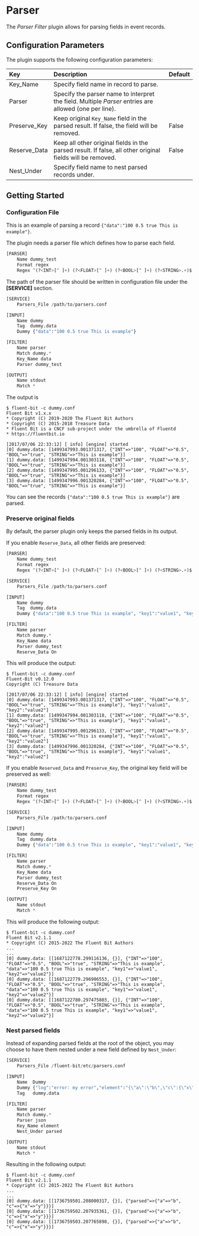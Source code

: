 # Parser

The _Parser Filter_ plugin allows for parsing fields in event records.

## Configuration Parameters

The plugin supports the following configuration parameters:

| Key | Description | Default |
| :--- | :--- | :--- |
| Key\_Name | Specify field name in record to parse. |  |
| Parser | Specify the parser name to interpret the field. Multiple _Parser_ entries are allowed \(one per line\). |  |
| Preserve\_Key | Keep original `Key_Name` field in the parsed result. If false, the field will be removed. | False |
| Reserve\_Data | Keep all other original fields in the parsed result. If false, all other original fields will be removed. | False |
| Nest\_Under | Specify field name to nest parsed records under. |  |

## Getting Started

### Configuration File

This is an example of parsing a record `{"data":"100 0.5 true This is example"}`.

The plugin needs a parser file which defines how to parse each field.

```python
[PARSER]
    Name dummy_test
    Format regex
    Regex ^(?<INT>[^ ]+) (?<FLOAT>[^ ]+) (?<BOOL>[^ ]+) (?<STRING>.+)$
```

The path of the parser file should be written in configuration file under the **\[SERVICE\]** section.

```python
[SERVICE]
    Parsers_File /path/to/parsers.conf

[INPUT]
    Name dummy
    Tag  dummy.data
    Dummy {"data":"100 0.5 true This is example"}

[FILTER]
    Name parser
    Match dummy.*
    Key_Name data
    Parser dummy_test

[OUTPUT]
    Name stdout
    Match *
```

The output is

```text
$ fluent-bit -c dummy.conf
Fluent Bit v1.x.x
* Copyright (C) 2019-2020 The Fluent Bit Authors
* Copyright (C) 2015-2018 Treasure Data
* Fluent Bit is a CNCF sub-project under the umbrella of Fluentd
* https://fluentbit.io

[2017/07/06 22:33:12] [ info] [engine] started
[0] dummy.data: [1499347993.001371317, {"INT"=>"100", "FLOAT"=>"0.5", "BOOL"=>"true", "STRING"=>"This is example"}]
[1] dummy.data: [1499347994.001303118, {"INT"=>"100", "FLOAT"=>"0.5", "BOOL"=>"true", "STRING"=>"This is example"}]
[2] dummy.data: [1499347995.001296133, {"INT"=>"100", "FLOAT"=>"0.5", "BOOL"=>"true", "STRING"=>"This is example"}]
[3] dummy.data: [1499347996.001320284, {"INT"=>"100", "FLOAT"=>"0.5", "BOOL"=>"true", "STRING"=>"This is example"}]
```

You can see the records `{"data":"100 0.5 true This is example"}` are parsed.

### Preserve original fields

By default, the parser plugin only keeps the parsed fields in its output.

If you enable `Reserve_Data`, all other fields are preserved:

```python
[PARSER]
    Name dummy_test
    Format regex
    Regex ^(?<INT>[^ ]+) (?<FLOAT>[^ ]+) (?<BOOL>[^ ]+) (?<STRING>.+)$
```

```python
[SERVICE]
    Parsers_File /path/to/parsers.conf

[INPUT]
    Name dummy
    Tag  dummy.data
    Dummy {"data":"100 0.5 true This is example", "key1":"value1", "key2":"value2"}

[FILTER]
    Name parser
    Match dummy.*
    Key_Name data
    Parser dummy_test
    Reserve_Data On
```

This will produce the output:

```text
$ fluent-bit -c dummy.conf
Fluent-Bit v0.12.0
Copyright (C) Treasure Data

[2017/07/06 22:33:12] [ info] [engine] started
[0] dummy.data: [1499347993.001371317, {"INT"=>"100", "FLOAT"=>"0.5", "BOOL"=>"true", "STRING"=>"This is example"}, "key1":"value1", "key2":"value2"]
[1] dummy.data: [1499347994.001303118, {"INT"=>"100", "FLOAT"=>"0.5", "BOOL"=>"true", "STRING"=>"This is example"}, "key1":"value1", "key2":"value2"]
[2] dummy.data: [1499347995.001296133, {"INT"=>"100", "FLOAT"=>"0.5", "BOOL"=>"true", "STRING"=>"This is example"}, "key1":"value1", "key2":"value2"]
[3] dummy.data: [1499347996.001320284, {"INT"=>"100", "FLOAT"=>"0.5", "BOOL"=>"true", "STRING"=>"This is example"}, "key1":"value1", "key2":"value2"]
```

If you enable `Reserved_Data` and `Preserve_Key`, the original key field will be preserved as well:

```python
[PARSER]
    Name dummy_test
    Format regex
    Regex ^(?<INT>[^ ]+) (?<FLOAT>[^ ]+) (?<BOOL>[^ ]+) (?<STRING>.+)$
```

```python
[SERVICE]
    Parsers_File /path/to/parsers.conf

[INPUT]
    Name dummy
    Tag  dummy.data
    Dummy {"data":"100 0.5 true This is example", "key1":"value1", "key2":"value2"}

[FILTER]
    Name parser
    Match dummy.*
    Key_Name data
    Parser dummy_test
    Reserve_Data On
    Preserve_Key On

[OUTPUT]
    Name stdout
    Match *
```

This will produce the following output:

```text
$ fluent-bit -c dummy.conf
Fluent Bit v2.1.1
* Copyright (C) 2015-2022 The Fluent Bit Authors
...
...
[0] dummy.data: [[1687122778.299116136, {}], {"INT"=>"100", "FLOAT"=>"0.5", "BOOL"=>"true", "STRING"=>"This is example", "data"=>"100 0.5 true This is example", "key1"=>"value1", "key2"=>"value2"}]
[0] dummy.data: [[1687122779.296906553, {}], {"INT"=>"100", "FLOAT"=>"0.5", "BOOL"=>"true", "STRING"=>"This is example", "data"=>"100 0.5 true This is example", "key1"=>"value1", "key2"=>"value2"}]
[0] dummy.data: [[1687122780.297475803, {}], {"INT"=>"100", "FLOAT"=>"0.5", "BOOL"=>"true", "STRING"=>"This is example", "data"=>"100 0.5 true This is example", "key1"=>"value1", "key2"=>"value2"}]
```

### Nest parsed fields

Instead of expanding parsed fields at the root of the object,
you may choose to have them nested under a new field defined by `Nest_Under`:

```python copy
[SERVICE]
    Parsers_File /fluent-bit/etc/parsers.conf

[INPUT]
    Name  Dummy
    Dummy {"log":"error: my error","element":"{\"a\":\"b\",\"c\":{\"x\":\"y\"}}"}
    Tag   dummy.data

[FILTER]
    Name parser
    Match dummy.*
    Parser json
    Key_Name element
    Nest_Under parsed

[OUTPUT]
    Name stdout
    Match *
```

Resulting in the following output:

```text
$ fluent-bit -c dummy.conf
Fluent Bit v2.1.1
* Copyright (C) 2015-2022 The Fluent Bit Authors
...
...
[0] dummy.data: [[1736759501.208000317, {}], {"parsed"=>{"a"=>"b", "c"=>{"x"=>"y"}}}]
[0] dummy.data: [[1736759502.207935361, {}], {"parsed"=>{"a"=>"b", "c"=>{"x"=>"y"}}}]
[0] dummy.data: [[1736759503.207765898, {}], {"parsed"=>{"a"=>"b", "c"=>{"x"=>"y"}}}]
```